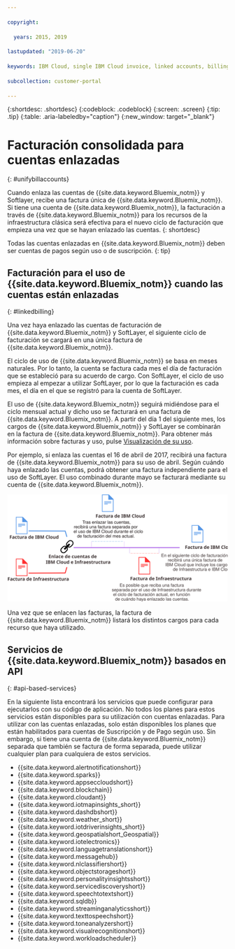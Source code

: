 ```yaml
---

copyright:

  years: 2015, 2019

lastupdated: "2019-06-20"

keywords: IBM Cloud, single IBM Cloud invoice, linked accounts, billing linked accounts 

subcollection: customer-portal

---
```


{:shortdesc: .shortdesc}
{:codeblock: .codeblock}
{:screen: .screen}
{:tip: .tip}
{:table: .aria-labeledby="caption"}
{:new_window: target="_blank"}


# Facturación consolidada para cuentas enlazadas
{: #unifybillaccounts}

Cuando enlaza las cuentas de {{site.data.keyword.Bluemix_notm}} y Softlayer, recibe una factura única de {{site.data.keyword.Bluemix_notm}}. Si tiene una cuenta de {{site.data.keyword.Bluemix_notm}}, la facturación a través de {{site.data.keyword.Bluemix_notm}} para los recursos de la infraestructura clásica será efectiva para el nuevo ciclo de facturación que empieza una vez que se hayan enlazado las cuentas.
{: shortdesc}

Todas las cuentas enlazadas en {{site.data.keyword.Bluemix_notm}} deben ser cuentas de pagos según uso o de suscripción.
{: tip}


## Facturación para el uso de {{site.data.keyword.Bluemix_notm}} cuando las cuentas están enlazadas
{: #linkedbilling}

Una vez haya enlazado las cuentas de facturación de {{site.data.keyword.Bluemix_notm}} y SoftLayer, el siguiente ciclo de facturación se cargará en una única factura de {{site.data.keyword.Bluemix_notm}}.

El ciclo de uso de {{site.data.keyword.Bluemix_notm}} se basa en meses naturales. Por lo tanto, la cuenta se factura cada mes el día de facturación que se estableció para su acuerdo de cargo. Con SoftLayer, el ciclo de uso empieza al empezar a utilizar SoftLayer, por lo que la facturación es cada mes, el día en el que se registró para la cuenta de SoftLayer.

El uso de {{site.data.keyword.Bluemix_notm}} seguirá midiéndose para el ciclo mensual actual y dicho uso se facturará en una factura de {{site.data.keyword.Bluemix_notm}}. A partir del día 1 del siguiente mes, los cargos de {{site.data.keyword.Bluemix_notm}} y SoftLayer se combinarán en la factura de {{site.data.keyword.Bluemix_notm}}. Para obtener más información sobre facturas y uso, pulse [Visualización de su uso](/docs/billing-usage?topic=billing-usage-viewingusage#viewingusage).

Por ejemplo, si enlaza las cuentas el 16 de abril de 2017, recibirá una factura de {{site.data.keyword.Bluemix_notm}} para su uso de abril. Según cuándo haya enlazado las cuentas, podrá obtener una factura independiente para el uso de SoftLayer. El uso combinado durante mayo se facturará mediante su cuenta de {{site.data.keyword.Bluemix_notm}}.

![Resumen del enlace de cuentas de IBM Cloud y SoftLayer](images/IBMCloudSoftLayerBill.svg)

Una vez que se enlacen las facturas, la factura de {{site.data.keyword.Bluemix_notm}} listará los distintos cargos para cada recurso que haya utilizado.

## Servicios de {{site.data.keyword.Bluemix_notm}} basados en API
{: #api-based-services}

En la siguiente lista encontrará los servicios que puede configurar para ejecutarlos con su código de aplicación. No todos los planes para estos servicios están disponibles para su utilización con cuentas enlazadas. Para utilizar con las cuentas enlazadas, solo están disponibles los planes que están habilitados para cuentas de Suscripción y de Pago según uso. Sin embargo, si tiene una cuenta de {{site.data.keyword.Bluemix_notm}} separada que también se factura de forma separada, puede utilizar cualquier plan para cualquiera de estos servicios.

* {{site.data.keyword.alertnotificationshort}}
* {{site.data.keyword.sparks}}
* {{site.data.keyword.appseccloudshort}}
* {{site.data.keyword.blockchain}}
* {{site.data.keyword.cloudant}}
* {{site.data.keyword.iotmapinsights_short}}
* {{site.data.keyword.dashdbshort}}
* {{site.data.keyword.weather_short}}
* {{site.data.keyword.iotdriverinsights_short}}
* {{site.data.keyword.geospatialshort_Geospatial}}
* {{site.data.keyword.iotelectronics}}
* {{site.data.keyword.languagetranslationshort}}
* {{site.data.keyword.messagehub}}
* {{site.data.keyword.nlclassifiershort}}
* {{site.data.keyword.objectstorageshort}}
* {{site.data.keyword.personalityinsightsshort}}
* {{site.data.keyword.servicediscoveryshort}}
* {{site.data.keyword.speechtotextshort}}
* {{site.data.keyword.sqldb}}
* {{site.data.keyword.streaminganalyticsshort}}
* {{site.data.keyword.texttospeechshort}}
* {{site.data.keyword.toneanalyzershort}}
* {{site.data.keyword.visualrecognitionshort}}
* {{site.data.keyword.workloadscheduler}}
